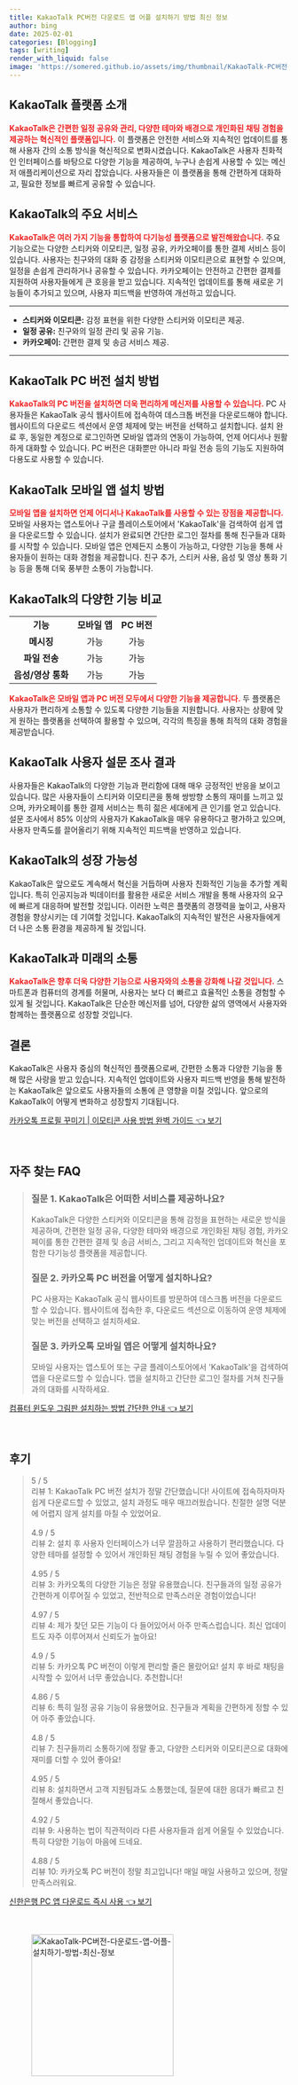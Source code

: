 ```yaml
---
title: KakaoTalk PC버전 다운로드 앱 어플 설치하기 방법 최신 정보
author: bing
date: 2025-02-01
categories: [Blogging]
tags: [writing]
render_with_liquid: false
image: 'https://somered.github.io/assets/img/thumbnail/KakaoTalk-PC버전-다운로드-앱-어플-설치하기-방법-최신-정보.webp'
---
```



<h2 id='KakaoTalk소개'>KakaoTalk 플랫폼 소개</h2>

<p><b><span style="color: #ee2323;">KakaoTalk은 간편한 일정 공유와 관리, 다양한 테마와 배경으로 개인화된 채팅 경험을 제공하는 혁신적인 플랫폼입니다.</span></b> 이 플랫폼은 안전한 서비스와 지속적인 업데이트를 통해 사용자 간의 소통 방식을 혁신적으로 변화시켰습니다. KakaoTalk은 사용자 친화적인 인터페이스를 바탕으로 다양한 기능을 제공하여, 누구나 손쉽게 사용할 수 있는 메신저 애플리케이션으로 자리 잡았습니다. 사용자들은 이 플랫폼을 통해 간편하게 대화하고, 필요한 정보를 빠르게 공유할 수 있습니다.</p>

<h2 id='KakaoTalk서비스'>KakaoTalk의 주요 서비스</h2>

<p><b><span style="color: #ee2323;">KakaoTalk은 여러 가지 기능을 통합하여 다기능성 플랫폼으로 발전해왔습니다.</span></b> 주요 기능으로는 다양한 스티커와 이모티콘, 일정 공유, 카카오페이를 통한 결제 서비스 등이 있습니다. 사용자는 친구와의 대화 중 감정을 스티커와 이모티콘으로 표현할 수 있으며, 일정을 손쉽게 관리하거나 공유할 수 있습니다. 카카오페이는 안전하고 간편한 결제를 지원하여 사용자들에게 큰 호응을 받고 있습니다. 지속적인 업데이트를 통해 새로운 기능들이 추가되고 있으며, 사용자 피드백을 반영하여 개선하고 있습니다.</p>

<hr />

<ul>
    <li><b>스티커와 이모티콘:</b> 감정 표현을 위한 다양한 스티커와 이모티콘 제공.</li>
    <li><b>일정 공유:</b> 친구와의 일정 관리 및 공유 기능.</li>
    <li><b>카카오페이:</b> 간편한 결제 및 송금 서비스 제공.</li>
</ul>

<hr />

<h2 id='KakaoTalkPC설치'>KakaoTalk PC 버전 설치 방법</h2>

<p><b><span style="color: #ee2323;">KakaoTalk의 PC 버전을 설치하면 더욱 편리하게 메신저를 사용할 수 있습니다.</span></b> PC 사용자들은 KakaoTalk 공식 웹사이트에 접속하여 데스크톱 버전을 다운로드해야 합니다. 웹사이트의 다운로드 섹션에서 운영 체제에 맞는 버전을 선택하고 설치합니다. 설치 완료 후, 동일한 계정으로 로그인하면 모바일 앱과의 연동이 가능하여, 언제 어디서나 원활하게 대화할 수 있습니다. PC 버전은 대화뿐만 아니라 파일 전송 등의 기능도 지원하여 다용도로 사용할 수 있습니다.</p>

<h2 id='KakaoTalk모바일설치'>KakaoTalk 모바일 앱 설치 방법</h2>

<p><b><span style="color: #ee2323;">모바일 앱을 설치하면 언제 어디서나 KakaoTalk를 사용할 수 있는 장점을 제공합니다.</span></b> 모바일 사용자는 앱스토어나 구글 플레이스토어에서 'KakaoTalk'을 검색하여 쉽게 앱을 다운로드할 수 있습니다. 설치가 완료되면 간단한 로그인 절차를 통해 친구들과 대화를 시작할 수 있습니다. 모바일 앱은 언제든지 소통이 가능하고, 다양한 기능을 통해 사용자들이 원하는 대화 경험을 제공합니다. 친구 추가, 스티커 사용, 음성 및 영상 통화 기능 등을 통해 더욱 풍부한 소통이 가능합니다.</p>

<h2 id='KakaoTalk기능비교'>KakaoTalk의 다양한 기능 비교</h2>

<table>
    <tr>
        <td style="text-align: center; height: 17px;"><b>기능</b></td>
        <td style="text-align: center; height: 17px;"><b>모바일 앱</b></td>
        <td style="text-align: center; height: 17px;"><b>PC 버전</b></td>
    </tr>
    <tr>
        <td style="text-align: center; height: 17px;"><b>메시징</b></td>
        <td style="text-align: center; height: 17px;">가능</td>
        <td style="text-align: center; height: 17px;">가능</td>
    </tr>
    <tr>
        <td style="text-align: center; height: 17px;"><b>파일 전송</b></td>
        <td style="text-align: center; height: 17px;">가능</td>
        <td style="text-align: center; height: 17px;">가능</td>
    </tr>
    <tr>
        <td style="text-align: center; height: 17px;"><b>음성/영상 통화</b></td>
        <td style="text-align: center; height: 17px;">가능</td>
        <td style="text-align: center; height: 17px;">가능</td>
    </tr>
</table>

<p><b><span style="color: #ee2323;">KakaoTalk은 모바일 앱과 PC 버전 모두에서 다양한 기능을 제공합니다.</span></b> 두 플랫폼은 사용자가 편리하게 소통할 수 있도록 다양한 기능들을 지원합니다. 사용자는 상황에 맞게 원하는 플랫폼을 선택하여 활용할 수 있으며, 각각의 특징을 통해 최적의 대화 경험을 제공받습니다.</p>

<h2 id='사용자설문조사결과'>KakaoTalk 사용자 설문 조사 결과</h2>

<p>사용자들은 KakaoTalk의 다양한 기능과 편리함에 대해 매우 긍정적인 반응을 보이고 있습니다. 많은 사용자들이 스티커와 이모티콘을 통해 쌍방향 소통의 재미를 느끼고 있으며, 카카오페이를 통한 결제 서비스는 특히 젊은 세대에게 큰 인기를 얻고 있습니다. 설문 조사에서 85% 이상의 사용자가 KakaoTalk을 매우 유용하다고 평가하고 있으며, 사용자 만족도를 끌어올리기 위해 지속적인 피드백을 반영하고 있습니다.</p>

<h2 id='KakaoTalk의성장가능성'>KakaoTalk의 성장 가능성</h2>

<p>KakaoTalk은 앞으로도 계속해서 혁신을 거듭하며 사용자 친화적인 기능을 추가할 계획입니다. 특히 인공지능과 빅데이터를 활용한 새로운 서비스 개발을 통해 사용자의 요구에 빠르게 대응하며 발전할 것입니다. 이러한 노력은 플랫폼의 경쟁력을 높이고, 사용자 경험을 향상시키는 데 기여할 것입니다. KakaoTalk의 지속적인 발전은 사용자들에게 더 나은 소통 환경을 제공하게 될 것입니다.</p>

<h2 id='KakaoTalk과미래'>KakaoTalk과 미래의 소통</h2>

<p><b><span style="color: #ee2323;">KakaoTalk은 향후 더욱 다양한 기능으로 사용자와의 소통을 강화해 나갈 것입니다.</span></b> 스마트폰과 컴퓨터의 경계를 허물며, 사용자는 보다 더 빠르고 효율적인 소통을 경험할 수 있게 될 것입니다. KakaoTalk은 단순한 메신저를 넘어, 다양한 삶의 영역에서 사용자와 함께하는 플랫폼으로 성장할 것입니다.</p>

<h2 id='결론'>결론</h2>

<p>KakaoTalk은 사용자 중심의 혁신적인 플랫폼으로써, 간편한 소통과 다양한 기능을 통해 많은 사랑을 받고 있습니다. 지속적인 업데이트와 사용자 피드백 반영을 통해 발전하는 KakaoTalk은 앞으로도 사용자들의 소통에 큰 영향을 미칠 것입니다. 앞으로의 KakaoTalk이 어떻게 변화하고 성장할지 기대됩니다.</p>


<p><a class="click-button" title="카카오톡 프로필 꾸미기 | 이모티콘 사용 방법 완벽 가이드" href="https://somered.github.io/posts/%EC%B9%B4%EC%B9%B4%EC%98%A4%ED%86%A1-%ED%94%84%EB%A1%9C%ED%95%84-%EA%BE%B8%EB%AF%B8%EA%B8%B0-%EC%9D%B4%EB%AA%A8%ED%8B%B0%EC%BD%98-%EC%82%AC%EC%9A%A9-%EB%B0%A9%EB%B2%95-%EC%99%84%EB%B2%BD-%EA%B0%80%EC%9D%B4%EB%93%9C/" rel="dofollow">카카오톡 프로필 꾸미기 | 이모티콘 사용 방법 완벽 가이드 👈 보기</a></p><br>
<h2 id='자주_찾는_FAQ'>자주 찾는 FAQ</h2>
<div itemscope="" itemtype="https://schema.org/FAQPage"> 
<blockquote> 
<div itemscope="" itemprop="mainEntity" itemtype="https://schema.org/Question"> 
<h3 itemprop="name">질문 1. KakaoTalk은 어떠한 서비스를 제공하나요?</h3> 
<div itemscope="" itemprop="acceptedAnswer" itemtype="https://schema.org/Answer"> 
<span itemprop="text"> 
<p>KakaoTalk은 다양한 스티커와 이모티콘을 통해 감정을 표현하는 새로운 방식을 제공하며, 간편한 일정 공유, 다양한 테마와 배경으로 개인화된 채팅 경험, 카카오페이를 통한 간편한 결제 및 송금 서비스, 그리고 지속적인 업데이트와 혁신을 포함한 다기능성 플랫폼을 제공합니다.</p> 
</span> 
</div> 
</div> 
<div itemscope="" itemprop="mainEntity" itemtype="https://schema.org/Question"> 
<h3 itemprop="name">질문 2. 카카오톡 PC 버전을 어떻게 설치하나요?</h3> 
<div itemscope="" itemprop="acceptedAnswer" itemtype="https://schema.org/Answer"> 
<span itemprop="text"> 
<p>PC 사용자는 KakaoTalk 공식 웹사이트를 방문하여 데스크톱 버전을 다운로드할 수 있습니다. 웹사이트에 접속한 후, 다운로드 섹션으로 이동하여 운영 체제에 맞는 버전을 선택하고 설치하세요.</p> 
</span> 
</div> 
</div> 
<div itemscope="" itemprop="mainEntity" itemtype="https://schema.org/Question"> 
<h3 itemprop="name">질문 3. 카카오톡 모바일 앱은 어떻게 설치하나요?</h3> 
<div itemscope="" itemprop="acceptedAnswer" itemtype="https://schema.org/Answer"> 
<span itemprop="text"> 
<p>모바일 사용자는 앱스토어 또는 구글 플레이스토어에서 'KakaoTalk'을 검색하여 앱을 다운로드할 수 있습니다. 앱을 설치하고 간단한 로그인 절차를 거쳐 친구들과의 대화를 시작하세요.</p> 
</span> 
</div> 
</div> 
</blockquote> 
</div>
<p><a class="click-button" title="컴퓨터 윈도우 그림판 설치하는 방법 간단한 안내" href="https://somered.github.io/posts/%EC%BB%B4%ED%93%A8%ED%84%B0-%EC%9C%88%EB%8F%84%EC%9A%B0-%EA%B7%B8%EB%A6%BC%ED%8C%90-%EC%84%A4%EC%B9%98%ED%95%98%EB%8A%94-%EB%B0%A9%EB%B2%95-%EA%B0%84%EB%8B%A8%ED%95%9C-%EC%95%88%EB%82%B4/" rel="dofollow">컴퓨터 윈도우 그림판 설치하는 방법 간단한 안내 👈 보기</a></p><br>
<h2 id='후기'>후기</h2>
<div itemscope itemtype="https://schema.org/Product">
  <blockquote>
  <div itemprop="review" itemscope itemtype="https://schema.org/Review">
      <div itemprop="reviewRating" itemscope itemtype="https://schema.org/Rating"> <span itemprop="ratingValue">5</span> / <span itemprop="bestRating">5</span> </div>
      <span itemprop="reviewBody">리뷰 1: KakaoTalk PC 버전 설치가 정말 간단했습니다! 사이트에 접속하자마자 쉽게 다운로드할 수 있었고, 설치 과정도 매우 매끄러웠습니다. 친절한 설명 덕분에 어렵지 않게 설치를 마칠 수 있었어요.</span>
  </div>
  <br>
  <div itemprop="review" itemscope itemtype="https://schema.org/Review">
      <div itemprop="reviewRating" itemscope itemtype="https://schema.org/Rating"> <span itemprop="ratingValue">4.9</span> / <span itemprop="bestRating">5</span> </div>
      <span itemprop="reviewBody">리뷰 2: 설치 후 사용자 인터페이스가 너무 깔끔하고 사용하기 편리했습니다. 다양한 테마를 설정할 수 있어서 개인화된 채팅 경험을 누릴 수 있어 좋았습니다.</span>
  </div>
  <br>
  <div itemprop="review" itemscope itemtype="https://schema.org/Review">
      <div itemprop="reviewRating" itemscope itemtype="https://schema.org/Rating"> <span itemprop="ratingValue">4.95</span> / <span itemprop="bestRating">5</span> </div>
      <span itemprop="reviewBody">리뷰 3: 카카오톡의 다양한 기능은 정말 유용했습니다. 친구들과의 일정 공유가 간편하게 이루어질 수 있었고, 전반적으로 만족스러운 경험이었습니다!</span>
  </div>
  <br>
  <div itemprop="review" itemscope itemtype="https://schema.org/Review">
      <div itemprop="reviewRating" itemscope itemtype="https://schema.org/Rating"> <span itemprop="ratingValue">4.97</span> / <span itemprop="bestRating">5</span> </div>
      <span itemprop="reviewBody">리뷰 4: 제가 찾던 모든 기능이 다 들어있어서 아주 만족스럽습니다. 최신 업데이트도 자주 이루어져서 신뢰도가 높아요!</span>
  </div>
  <br>
  <div itemprop="review" itemscope itemtype="https://schema.org/Review">
      <div itemprop="reviewRating" itemscope itemtype="https://schema.org/Rating"> <span itemprop="ratingValue">4.9</span> / <span itemprop="bestRating">5</span> </div>
      <span itemprop="reviewBody">리뷰 5: 카카오톡 PC 버전이 이렇게 편리할 줄은 몰랐어요! 설치 후 바로 채팅을 시작할 수 있어서 너무 좋았습니다. 추천합니다!</span>
  </div>
  <br>
  <div itemprop="review" itemscope itemtype="https://schema.org/Review">
      <div itemprop="reviewRating" itemscope itemtype="https://schema.org/Rating"> <span itemprop="ratingValue">4.86</span> / <span itemprop="bestRating">5</span> </div>
      <span itemprop="reviewBody">리뷰 6: 특히 일정 공유 기능이 유용했어요. 친구들과 계획을 간편하게 정할 수 있어 아주 좋았습니다.</span>
  </div>
  <br>
  <div itemprop="review" itemscope itemtype="https://schema.org/Review">
      <div itemprop="reviewRating" itemscope itemtype="https://schema.org/Rating"> <span itemprop="ratingValue">4.8</span> / <span itemprop="bestRating">5</span> </div>
      <span itemprop="reviewBody">리뷰 7: 친구들끼리 소통하기에 정말 좋고, 다양한 스티커와 이모티콘으로 대화에 재미를 더할 수 있어 좋아요!</span>
  </div>
  <br>
  <div itemprop="review" itemscope itemtype="https://schema.org/Review">
      <div itemprop="reviewRating" itemscope itemtype="https://schema.org/Rating"> <span itemprop="ratingValue">4.95</span> / <span itemprop="bestRating">5</span> </div>
      <span itemprop="reviewBody">리뷰 8: 설치하면서 고객 지원팀과도 소통했는데, 질문에 대한 응대가 빠르고 친절해서 좋았습니다.</span>
  </div>
  <br>
  <div itemprop="review" itemscope itemtype="https://schema.org/Review">
      <div itemprop="reviewRating" itemscope itemtype="https://schema.org/Rating"> <span itemprop="ratingValue">4.92</span> / <span itemprop="bestRating">5</span> </div>
      <span itemprop="reviewBody">리뷰 9: 사용하는 법이 직관적이라 다른 사용자들과 쉽게 어울릴 수 있었습니다. 특히 다양한 기능이 마음에 드네요.</span>
  </div>
  <br>
  <div itemprop="review" itemscope itemtype="https://schema.org/Review">
      <div itemprop="reviewRating" itemscope itemtype="https://schema.org/Rating"> <span itemprop="ratingValue">4.88</span> / <span itemprop="bestRating">5</span> </div>
      <span itemprop="reviewBody">리뷰 10: 카카오톡 PC 버전이 정말 최고입니다! 매일 매일 사용하고 있으며, 정말 만족스러워요.</span>
  </div>
  </blockquote>
</div>
<p><a class="click-button" title="신한은행 PC 앱 다운로드 즉시 사용" href="https://somered.github.io/posts/%EC%8B%A0%ED%95%9C%EC%9D%80%ED%96%89-PC-%EC%95%B1-%EB%8B%A4%EC%9A%B4%EB%A1%9C%EB%93%9C-%EC%A6%89%EC%8B%9C-%EC%82%AC%EC%9A%A9/" rel="dofollow">신한은행 PC 앱 다운로드 즉시 사용 👈 보기</a></p><br>
<figure class="image"><img src="https://somered.github.io/assets/img/thumbnail/KakaoTalk-PC버전-다운로드-앱-어플-설치하기-방법-최신-정보.webp" alt="KakaoTalk-PC버전-다운로드-앱-어플-설치하기-방법-최신-정보" width="256" height="256"></figure>